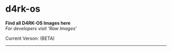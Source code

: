 # d4rk-os
**Find all D4RK-OS Images here**<br>
*For developers visit 'Raw Images'*

Current Verson: (BETA)

------------------------------------------------------------

